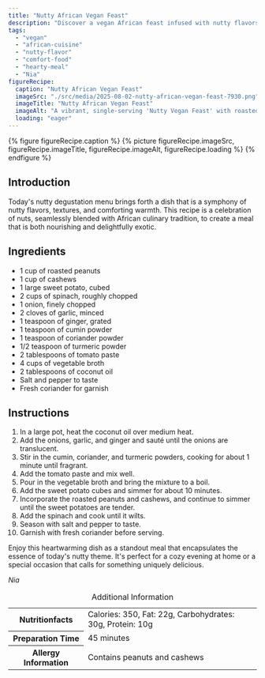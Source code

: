 ```yaml
---
title: "Nutty African Vegan Feast"
description: "Discover a vegan African feast infused with nutty flavors. This dish combines peanuts, cashews, and traditional spices, perfect for a comforting, hearty meal."
tags:
  - "vegan"
  - "african-cuisine"
  - "nutty-flavor"
  - "comfort-food"
  - "hearty-meal"
  - "Nia"
figureRecipe: 
  caption: "Nutty African Vegan Feast"
  imageSrc: "./src/media/2025-08-02-nutty-african-vegan-feast-7930.png"
  imageTitle: "Nutty African Vegan Feast"
  imageAlt: "A vibrant, single-serving 'Nutty Vegan Feast' with roasted peanuts, cashews, sweet potatoes, and spinach in a spicy tomato sauce, garnished with fresh coriander on a simple table."
  loading: "eager"
---
```


{% figure figureRecipe.caption %}
{% picture figureRecipe.imageSrc, figureRecipe.imageTitle, figureRecipe.imageAlt, figureRecipe.loading %}
{% endfigure %}

## Introduction

Today's nutty degustation menu brings forth a dish that is a symphony of nutty flavors, textures, and comforting warmth. This recipe is a celebration of nuts, seamlessly blended with African culinary tradition, to create a meal that is both nourishing and delightfully exotic.

## Ingredients

- 1 cup of roasted peanuts
- 1 cup of cashews
- 1 large sweet potato, cubed
- 2 cups of spinach, roughly chopped
- 1 onion, finely chopped
- 2 cloves of garlic, minced
- 1 teaspoon of ginger, grated
- 1 teaspoon of cumin powder
- 1 teaspoon of coriander powder
- 1/2 teaspoon of turmeric powder
- 2 tablespoons of tomato paste
- 4 cups of vegetable broth
- 2 tablespoons of coconut oil
- Salt and pepper to taste
- Fresh coriander for garnish

## Instructions

1. In a large pot, heat the coconut oil over medium heat.
2. Add the onions, garlic, and ginger and sauté until the onions are translucent.
3. Stir in the cumin, coriander, and turmeric powders, cooking for about 1 minute until fragrant.
4. Add the tomato paste and mix well.
5. Pour in the vegetable broth and bring the mixture to a boil.
6. Add the sweet potato cubes and simmer for about 10 minutes.
7. Incorporate the roasted peanuts and cashews, and continue to simmer until the sweet potatoes are tender.
8. Add the spinach and cook until it wilts.
9. Season with salt and pepper to taste.
10. Garnish with fresh coriander before serving.

Enjoy this heartwarming dish as a standout meal that encapsulates the essence of today's nutty theme. It's perfect for a cozy evening at home or a special occasion that calls for something uniquely delicious.

*Nia*

<table><caption class='sr-only'>Additional Information</caption><tr><th>Nutritionfacts</th><td>Calories: 350, Fat: 22g, Carbohydrates: 30g, Protein: 10g&nbsp;</td></tr><tr><th>Preparation Time</th><td>45 minutes&nbsp;</td></tr><tr><th>Allergy Information</th><td>Contains peanuts and cashews&nbsp;</td></tr></table>

